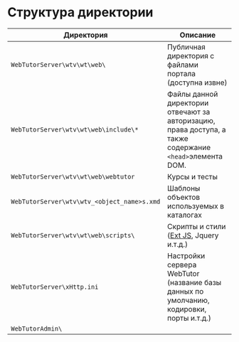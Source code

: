 # Структура директории

| Директория | Описание |
| --- | --- |
| `WebTutorServer\wtv\wt\web\` | Публичная директория с файлами портала \(доступна извне\) |
| `WebTutorServer\wtv\wt\web\include\*` | Файлы данной директории отвечают за авторизацию, права доступа, а также содержание `<head>`элемента DOM. |
| `WebTutorServer\wtv\wt\web\webtutor` | Курсы и тесты |
| `WebTutorServer\wtv\wtv_<object_name>s.xmd` | Шаблоны объектов используемых в каталогах |
| `WebTutorServer\wtv\wt\web\scripts\` | Скрипты и стили \([Ext JS](https://www.sencha.com/products/extjs/), Jquery и.т.д.\) |
| `WebTutorServer\xHttp.ini` | Настройки сервера WebTutor \(название базы данных по умолчанию, кодировки, порты и.т.д.\) |
| `WebTutorAdmin\` |  |



